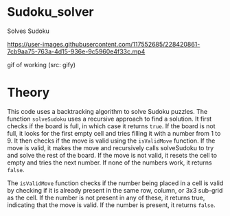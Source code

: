 # Sudoku_solver
Solves Sudoku

https://user-images.githubusercontent.com/117552685/228420861-7cb9aa75-763a-4d15-936e-9c5960e4f33c.mp4

gif of working (src: gify)

# Theory

This code uses a backtracking algorithm to solve Sudoku puzzles. The function `solveSudoku` uses a recursive approach to find a solution. It first checks if the board is full, in which case it returns `true`. If the board is not full, it looks for the first empty cell and tries filling it with a number from 1 to 9. It then checks if the move is valid using the `isValidMove` function. If the move is valid, it makes the move and recursively calls solveSudoku to try and solve the rest of the board. If the move is not valid, it resets the cell to empty and tries the next number. If none of the numbers work, it returns `false`.

The `isValidMove` function checks if the number being placed in a cell is valid by checking if it is already present in the same row, column, or 3x3 sub-grid as the cell. If the number is not present in any of these, it returns true, indicating that the move is valid. If the number is present, it returns `false`.
